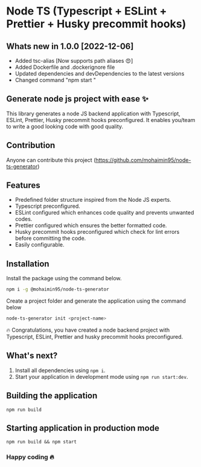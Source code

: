 # Node TS (Typescript + ESLint + Prettier + Husky precommit hooks)

## Whats new in 1.0.0 [2022-12-06]
- Added tsc-alias [Now supports path aliases 😍]
- Added Dockerfile and .dockerignore file
- Updated dependencies and devDependencies to the latest versions
- Changed command "npm start "

## Generate node js project with ease ✨

This library generates a node JS backend application with Typescript, ESLint, Prettier, Husky precommit hooks preconfigured. It enables you/team to write a good looking code with good quality.

## Contribution

Anyone can contribute this project (https://github.com/mohaimin95/node-ts-generator)

## Features

- Predefined folder structure inspired from the Node JS experts.
- Typescript preconfigured.
- ESLint configured which enhances code quality and prevents unwanted codes.
- Prettier configured which ensures the better formatted code.
- Husky precommit hooks preconfigured which check for lint errors before committing the code.
- Easily configurable.

## Installation

Install the package using the command below.

```sh
npm i -g @mohaimin95/node-ts-generator
```

Create a project folder and generate the application using the command below

```sh
node-ts-generator init <project-name>
```

🔥 Congratulations, you have created a node backend project with Typescript, ESLint, Prettier and husky precommit hooks preconfigured.

## What's next?

1. Install all dependencies using `npm i`.
2. Start your application in development mode using `npm run start:dev`.

## Building the application

```
npm run build
```

## Starting application in production mode

```
npm run build && npm start
```

### Happy coding 🔥